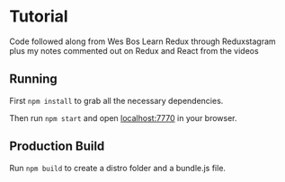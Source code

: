 # Tutorial

Code followed along from Wes Bos Learn Redux through Reduxstagram plus my notes commented out on Redux and React from the videos

## Running

First `npm install` to grab all the necessary dependencies. 

Then run `npm start` and open <localhost:7770> in your browser.

## Production Build

Run `npm build` to create a distro folder and a bundle.js file.
